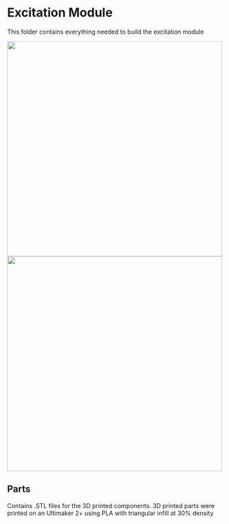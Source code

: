 # Excitation Module

This folder contains everything needed to build the excitation module

<img src="https://github.com/Joshedwards222/LifeHack/blob/Module-Format/Designs/Excitation%20Module/Line_Excitation.jpg" width="500">
<img src="https://github.com/Joshedwards222/LifeHack/blob/Module-Format/Images/Excitation-Module.jpg" width="500">

## Parts

Contains .STL files for the 3D printed components. 3D printed parts were printed on an Ultimaker 2+ using PLA with triangular infill at 30% density
